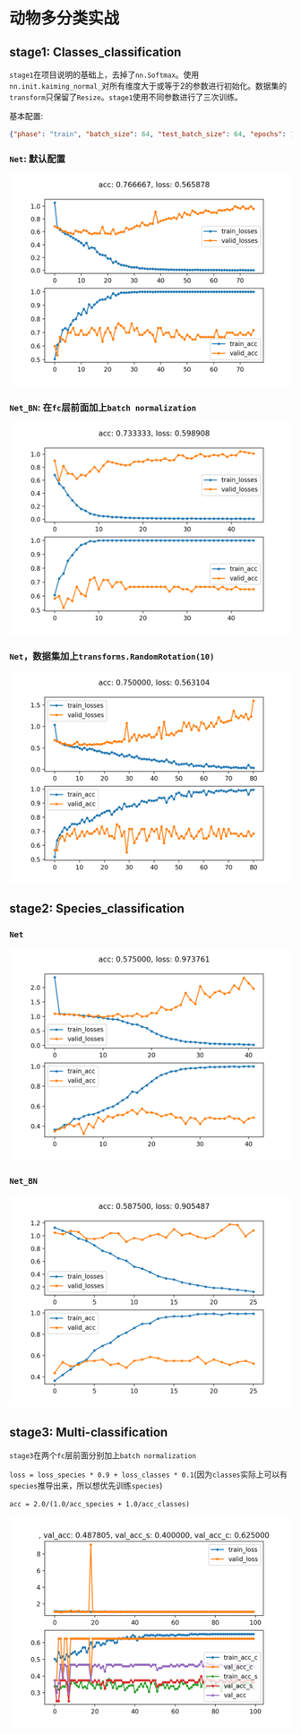 # 动物多分类实战

## stage1: Classes_classification

`stage1`在项目说明的基础上，去掉了`nn.Softmax`。使用
`nn.init.kaiming_normal_`对所有维度大于或等于2的参数进行初始化。数据集的`transform`只保留了`Resize`。`stage1`使用不同参数进行了三次训练。

基本配置:

```json
{"phase": "train", "batch_size": 64, "test_batch_size": 64, "epochs": 100, "lr": 0.01, "momentum": 0.5, "no_cuda": false, "seed": 1, "log_interval": 5, "save_model": true, "model": "Net", "save_directory": "out", "data_directory": null, "model_file": null, "predict_indices": "all", "no_cache_image": false, "retry": true}
```

### `Net`: 默认配置

![result](results/stage1/SSiGswtSSTxiGlBtgIas0A/result.png)

### `Net_BN`: 在`fc`层前面加上`batch normalization`

![result](results/stage1/ARWyFCpbBSSDFqEQaGlfVc/result.png)

### `Net`，数据集加上`transforms.RandomRotation(10)`

![result](results/stage1/eBRYYFebluHjwSC0kkH2oh/result.png)

## stage2: Species_classification

### `Net`

![result](results/stage2/XUzyRSMhdNAM10EMYYgXWk/result.png)

### `Net_BN`

![result](results/stage2/1GWx2QcmXkWcbFoIyuu3Mi/result.png)

## stage3: Multi-classification

`stage3`在两个`fc`层前面分别加上`batch normalization`

`loss = loss_species * 0.9 + loss_classes * 0.1`(因为`classes`实际上可以有`species`推导出来，所以想优先训练`species`)

`acc = 2.0/(1.0/acc_species + 1.0/acc_classes)`

![result](results/stage3/NFWTthCYScLXUJ3U01Cs0R/result.png)
